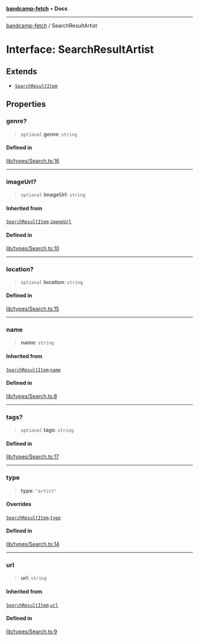 [**bandcamp-fetch**](../README.md) • **Docs**

***

[bandcamp-fetch](../README.md) / SearchResultArtist

# Interface: SearchResultArtist

## Extends

- [`SearchResultItem`](SearchResultItem.md)

## Properties

### genre?

> `optional` **genre**: `string`

#### Defined in

[lib/types/Search.ts:16](https://github.com/patrickkfkan/bandcamp-fetch/blob/e4cb82348d4aab387354625a2433077d57362f73/src/lib/types/Search.ts#L16)

***

### imageUrl?

> `optional` **imageUrl**: `string`

#### Inherited from

[`SearchResultItem`](SearchResultItem.md).[`imageUrl`](SearchResultItem.md#imageurl)

#### Defined in

[lib/types/Search.ts:10](https://github.com/patrickkfkan/bandcamp-fetch/blob/e4cb82348d4aab387354625a2433077d57362f73/src/lib/types/Search.ts#L10)

***

### location?

> `optional` **location**: `string`

#### Defined in

[lib/types/Search.ts:15](https://github.com/patrickkfkan/bandcamp-fetch/blob/e4cb82348d4aab387354625a2433077d57362f73/src/lib/types/Search.ts#L15)

***

### name

> **name**: `string`

#### Inherited from

[`SearchResultItem`](SearchResultItem.md).[`name`](SearchResultItem.md#name)

#### Defined in

[lib/types/Search.ts:8](https://github.com/patrickkfkan/bandcamp-fetch/blob/e4cb82348d4aab387354625a2433077d57362f73/src/lib/types/Search.ts#L8)

***

### tags?

> `optional` **tags**: `string`

#### Defined in

[lib/types/Search.ts:17](https://github.com/patrickkfkan/bandcamp-fetch/blob/e4cb82348d4aab387354625a2433077d57362f73/src/lib/types/Search.ts#L17)

***

### type

> **type**: `"artist"`

#### Overrides

[`SearchResultItem`](SearchResultItem.md).[`type`](SearchResultItem.md#type)

#### Defined in

[lib/types/Search.ts:14](https://github.com/patrickkfkan/bandcamp-fetch/blob/e4cb82348d4aab387354625a2433077d57362f73/src/lib/types/Search.ts#L14)

***

### url

> **url**: `string`

#### Inherited from

[`SearchResultItem`](SearchResultItem.md).[`url`](SearchResultItem.md#url)

#### Defined in

[lib/types/Search.ts:9](https://github.com/patrickkfkan/bandcamp-fetch/blob/e4cb82348d4aab387354625a2433077d57362f73/src/lib/types/Search.ts#L9)

